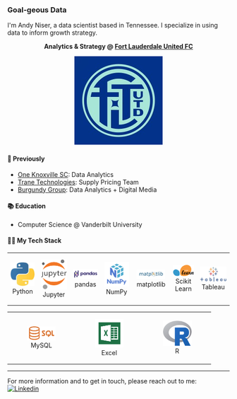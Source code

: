 ### Goal-geous Data

I'm Andy Niser, a data scientist based in Tennessee. I specialize in using data to inform growth strategy.

**<p align="center"> Analytics & Strategy @ [Fort Lauderdale United FC](https://ftlutd.com) </p>**
<p align="center" width="140" height="112.43">
  <img src="ftlutd_logo.jpeg">
</p>


#### 💼 Previously

* [One Knoxville SC](https://oneknoxsc.com): Data Analytics
* [Trane Technologies](https://tranetechnologies.com): Supply Pricing Team
* [Burgundy Group](https://burgundygroup.com): Data Analytics + Digital Media

#### 📚 Education
* Computer Science @ Vanderbilt University

#### 👨‍💻 My Tech Stack
<div align="center">
<table align="center">
    <tr>
        <td align="center" width="140" height="112.43">
            <img src="python.jpeg" width="65px"/>
            <br/> Python
        </td>
        <td align="center" width="140" height="112.43">
            <img src="jupyter.png" width="65px"/>
            <br/> Jupyter
        </td>
        <td align="center" width="140" height="112.43">
            <img src="pandas.png" width="65px"/>
            <br/> pandas
        </td>
        <td align="center" width="140" height="112.43">
            <img src="numpy.png" width="65px"/>
            <br/> NumPy
        </td>
        <td align="center" width="140" height="112.43">
            <img src="matplotlib.png" width="65px"/>
            <br/> matplotlib
        </td>
        <td align="center" width="140" height="112.43">
            <img src="scikitlearn.png" width="65px"/>
            <br/> Scikit Learn
        </td>
        <td align="center" width="140" height="112.43">
            <img src="tableau.png" width="65px"/>
            <br/> Tableau
        </td>
    </tr>
</table>
</div>

<div align="center">
<table align="center">
    <tr>
        <td align="center" width="140" height="112.43">
            <img src="sql.png" width="65px"/>
            <br/> MySQL
        </td>
        <td align="center" width="140" height="112.43">
            <img src="excel.png" width="65px"/>
            <br/> Excel
        </td>
        <td align="center" width="140" height="112.43">
            <img src="r.png" width="65px"/>
            <br/> R
        </td>
    </tr>
</table>
</div>

----

For more information and to get in touch, please reach out to me: [![Linkedin](https://img.shields.io/badge/LinkedIn-0077B5?style=flat&logo=linkedin&logoColor=white)](https://www.vandy.link/andy)

